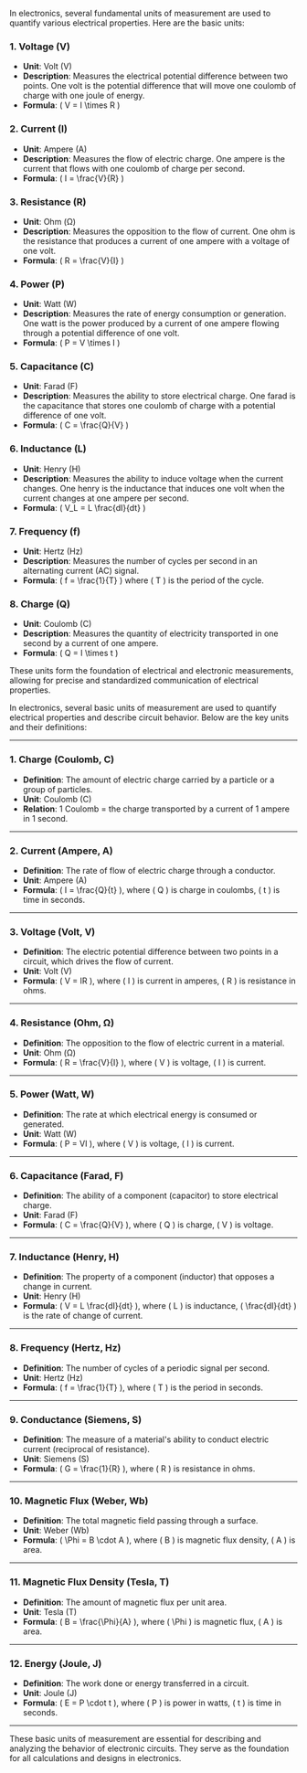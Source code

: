 In electronics, several fundamental units of measurement are used to quantify various electrical properties. Here are the basic units:

### 1. **Voltage (V)**
- **Unit**: Volt (V)
- **Description**: Measures the electrical potential difference between two points. One volt is the potential difference that will move one coulomb of charge with one joule of energy.
- **Formula**: \( V = I \times R \)

### 2. **Current (I)**
- **Unit**: Ampere (A)
- **Description**: Measures the flow of electric charge. One ampere is the current that flows with one coulomb of charge per second.
- **Formula**: \( I = \frac{V}{R} \)

### 3. **Resistance (R)**
- **Unit**: Ohm (Ω)
- **Description**: Measures the opposition to the flow of current. One ohm is the resistance that produces a current of one ampere with a voltage of one volt.
- **Formula**: \( R = \frac{V}{I} \)

### 4. **Power (P)**
- **Unit**: Watt (W)
- **Description**: Measures the rate of energy consumption or generation. One watt is the power produced by a current of one ampere flowing through a potential difference of one volt.
- **Formula**: \( P = V \times I \)

### 5. **Capacitance (C)**
- **Unit**: Farad (F)
- **Description**: Measures the ability to store electrical charge. One farad is the capacitance that stores one coulomb of charge with a potential difference of one volt.
- **Formula**: \( C = \frac{Q}{V} \)

### 6. **Inductance (L)**
- **Unit**: Henry (H)
- **Description**: Measures the ability to induce voltage when the current changes. One henry is the inductance that induces one volt when the current changes at one ampere per second.
- **Formula**: \( V_L = L \frac{dI}{dt} \)

### 7. **Frequency (f)**
- **Unit**: Hertz (Hz)
- **Description**: Measures the number of cycles per second in an alternating current (AC) signal.
- **Formula**: \( f = \frac{1}{T} \) where \( T \) is the period of the cycle.

### 8. **Charge (Q)**
- **Unit**: Coulomb (C)
- **Description**: Measures the quantity of electricity transported in one second by a current of one ampere.
- **Formula**: \( Q = I \times t \)

These units form the foundation of electrical and electronic measurements, allowing for precise and standardized communication of electrical properties.


In electronics, several basic units of measurement are used to quantify electrical properties and describe circuit behavior. Below are the key units and their definitions:

---

### **1. Charge (Coulomb, C)**
   - **Definition**: The amount of electric charge carried by a particle or a group of particles.
   - **Unit**: Coulomb (C)
   - **Relation**: 1 Coulomb = the charge transported by a current of 1 ampere in 1 second.

---

### **2. Current (Ampere, A)**
   - **Definition**: The rate of flow of electric charge through a conductor.
   - **Unit**: Ampere (A)
   - **Formula**: \( I = \frac{Q}{t} \), where \( Q \) is charge in coulombs, \( t \) is time in seconds.

---

### **3. Voltage (Volt, V)**
   - **Definition**: The electric potential difference between two points in a circuit, which drives the flow of current.
   - **Unit**: Volt (V)
   - **Formula**: \( V = IR \), where \( I \) is current in amperes, \( R \) is resistance in ohms.

---

### **4. Resistance (Ohm, Ω)**
   - **Definition**: The opposition to the flow of electric current in a material.
   - **Unit**: Ohm (Ω)
   - **Formula**: \( R = \frac{V}{I} \), where \( V \) is voltage, \( I \) is current.

---

### **5. Power (Watt, W)**
   - **Definition**: The rate at which electrical energy is consumed or generated.
   - **Unit**: Watt (W)
   - **Formula**: \( P = VI \), where \( V \) is voltage, \( I \) is current.

---

### **6. Capacitance (Farad, F)**
   - **Definition**: The ability of a component (capacitor) to store electrical charge.
   - **Unit**: Farad (F)
   - **Formula**: \( C = \frac{Q}{V} \), where \( Q \) is charge, \( V \) is voltage.

---

### **7. Inductance (Henry, H)**
   - **Definition**: The property of a component (inductor) that opposes a change in current.
   - **Unit**: Henry (H)
   - **Formula**: \( V = L \frac{dI}{dt} \), where \( L \) is inductance, \( \frac{dI}{dt} \) is the rate of change of current.

---

### **8. Frequency (Hertz, Hz)**
   - **Definition**: The number of cycles of a periodic signal per second.
   - **Unit**: Hertz (Hz)
   - **Formula**: \( f = \frac{1}{T} \), where \( T \) is the period in seconds.

---

### **9. Conductance (Siemens, S)**
   - **Definition**: The measure of a material's ability to conduct electric current (reciprocal of resistance).
   - **Unit**: Siemens (S)
   - **Formula**: \( G = \frac{1}{R} \), where \( R \) is resistance in ohms.

---

### **10. Magnetic Flux (Weber, Wb)**
   - **Definition**: The total magnetic field passing through a surface.
   - **Unit**: Weber (Wb)
   - **Formula**: \( \Phi = B \cdot A \), where \( B \) is magnetic flux density, \( A \) is area.

---

### **11. Magnetic Flux Density (Tesla, T)**
   - **Definition**: The amount of magnetic flux per unit area.
   - **Unit**: Tesla (T)
   - **Formula**: \( B = \frac{\Phi}{A} \), where \( \Phi \) is magnetic flux, \( A \) is area.

---

### **12. Energy (Joule, J)**
   - **Definition**: The work done or energy transferred in a circuit.
   - **Unit**: Joule (J)
   - **Formula**: \( E = P \cdot t \), where \( P \) is power in watts, \( t \) is time in seconds.

---

These basic units of measurement are essential for describing and analyzing the behavior of electronic circuits. They serve as the foundation for all calculations and designs in electronics.
